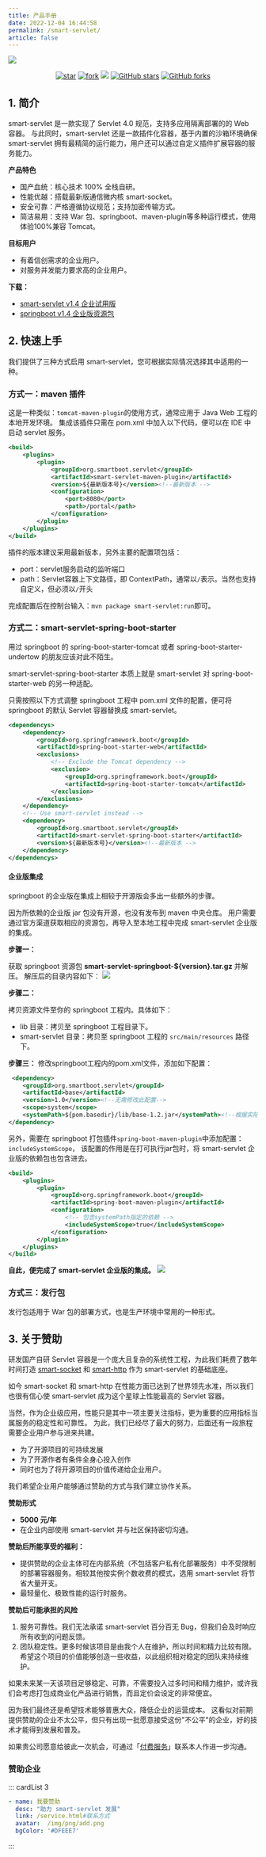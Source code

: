 ```yaml
---
title: 产品手册
date: 2022-12-04 16:44:58
permalink: /smart-servlet/
article: false
---
```

![](./img/smart-servlet.svg)
<p align="center">
  <a href='https://gitee.com/smartboot/smart-servlet' target="_blank"><img src='https://gitee.com/smartboot/smart-servlet/badge/star.svg?theme=gvp' alt='star' class="no-zoom"/></a>
  <a href='https://gitee.com/smartboot/smart-servlet' target="_blank"><img src='https://gitee.com/smartboot/smart-servlet/badge/fork.svg?theme=gvp' alt='fork' class="no-zoom"/></a>
  <a href="https://www.murphysec.com/console/report/1758463839189479424/1758464923148718080?allow=1" alt="OSCS Status" target="_blank"><img src="https://www.oscs1024.com/platform/badge/smartboot/smart-servlet.svg?size=small" class="no-zoom"/></a>
  <a href="https://github.com/smartboot/smart-servlet" target="_blank"><img src='https://img.shields.io/github/stars/smartboot/smart-servlet' alt='GitHub stars' class="no-zoom"></a>
  <a href="https://github.com/smartboot/smart-servlet" target="_blank"><img src='https://img.shields.io/github/forks/smartboot/smart-servlet' alt='GitHub forks' class="no-zoom"></a>
</p>

## 1. 简介
smart-servlet 是一款实现了 Servlet 4.0 规范，支持多应用隔离部署的的 Web 容器。
与此同时，smart-servlet 还是一款插件化容器，基于内置的沙箱环境确保 smart-servlet 拥有最精简的运行能力，用户还可以通过自定义插件扩展容器的服务能力。

**产品特色**
- 国产血统：核心技术 100% 全栈自研。
- 性能优越：搭载最新版通信微内核 smart-socket。
- 安全可靠：严格遵循协议规范；支持加密传输方式。
- 简洁易用：支持 War 包、springboot、maven-plugin等多种运行模式，使用体验100%兼容 Tomcat。

**目标用户**
- 有着信创需求的企业用户。
- 对服务并发能力要求高的企业用户。

**下载：**
- [smart-servlet v1.4 企业试用版](https://drive.weixin.qq.com/s?k=AGMAIQfgABUYUZM4xg)
- [springboot v1.4 企业版资源包](https://drive.weixin.qq.com/s?k=AGMAIQfgABUTHZdrUQ)
## 2. 快速上手

我们提供了三种方式启用 smart-servlet，您可根据实际情况选择其中适用的一种。

### 方式一：maven 插件
这是一种类似：`tomcat-maven-plugin`的使用方式，通常应用于 Java Web 工程的本地开发环境。
集成该插件只需在 pom.xml 中加入以下代码，便可以在 IDE 中启动 servlet 服务。
```xml
<build>
    <plugins>
        <plugin>
            <groupId>org.smartboot.servlet</groupId>
            <artifactId>smart-servlet-maven-plugin</artifactId>
            <version>${最新版本号}</version><!--最新版本 -->
            <configuration>
                <port>8080</port>
                <path>/portal</path>
            </configuration>
        </plugin>
    </plugins>
</build>
```
插件的版本建议采用最新版本，另外主要的配置项包括：
- port：servlet服务启动的监听端口
- path：Servlet容器上下文路径，即 ContextPath，通常以`/`表示。当然也支持自定义，但必须以`/`开头

完成配置后在控制台输入：`mvn package smart-servlet:run`即可。

### 方式二：smart-servlet-spring-boot-starter
用过 springboot 的 spring-boot-starter-tomcat 或者 spring-boot-starter-undertow 的朋友应该对此不陌生。

smart-servlet-spring-boot-starter 本质上就是 smart-servlet 对 spring-boot-starter-web 的另一种适配。

只需按照以下方式调整 springboot 工程中 pom.xml 文件的配置，便可将 springboot 的默认 Servlet 容器替换成 smart-servlet。

```xml
<dependencys>
    <dependency>
        <groupId>org.springframework.boot</groupId>
        <artifactId>spring-boot-starter-web</artifactId>
        <exclusions>
            <!-- Exclude the Tomcat dependency -->
            <exclusion>
                <groupId>org.springframework.boot</groupId>
                <artifactId>spring-boot-starter-tomcat</artifactId>
            </exclusion>
        </exclusions>
    </dependency>
    <!-- Use smart-servlet instead -->
    <dependency>
        <groupId>org.smartboot.servlet</groupId>
        <artifactId>smart-servlet-spring-boot-starter</artifactId>
        <version>${最新版本号}</version><!--最新版本 -->
    </dependency>
</dependencys>
```
#### 企业版集成
springboot 的企业版在集成上相较于开源版会多出一些额外的步骤。

因为所依赖的企业版 jar 包没有开源，也没有发布到 maven 中央仓库。
用户需要通过官方渠道获取相应的资源包，再导入至本地工程中完成 smart-servlet 企业版的集成。

**步骤一：**

获取 springboot 资源包 **smart-servlet-springboot-${version}.tar.gz** 并解压。
解压后的目录内容如下：
![](./img/springboot_res.png)

**步骤二：**

拷贝资源文件至你的 springboot 工程内。具体如下：
- lib 目录：拷贝至 springboot 工程目录下。
- smart-servlet 目录：拷贝至 springboot 工程的 `src/main/resources` 路径下。

**步骤三：**
修改springboot工程内的pom.xml文件，添加如下配置：
```xml
 <dependency>
    <groupId>org.smartboot.servlet</groupId>
    <artifactId>base</artifactId>
    <version>1.0</version><!--无需修改此配置-->
    <scope>system</scope>
    <systemPath>${pom.basedir}/lib/base-1.2.jar</systemPath><!--根据实际情况修改路径-->
</dependency>
```
另外，需要在 springboot 打包插件`spring-boot-maven-plugin`中添加配置：`includeSystemScope`，
该配置的作用是在打可执行jar包时，将 smart-servlet 企业版的依赖包也包含进去。
```xml
<build>
    <plugins>
        <plugin>
            <groupId>org.springframework.boot</groupId>
            <artifactId>spring-boot-maven-plugin</artifactId>
            <configuration>
                <!-- 包含systemPath指定的依赖 -->
                <includeSystemScope>true</includeSystemScope>
            </configuration>
        </plugin>
    </plugins>
</build>
```
**自此，便完成了 smart-servlet 企业版的集成。**
![](./img/springboot_demo.png)


### 方式三：发行包
发行包适用于 War 包的部署方式，也是生产环境中常用的一种形式。

## 3. 关于赞助
研发国产自研 Servlet 容器是一个庞大且复杂的系统性工程，为此我们耗费了数年时间打造 [smart-socket](https://gitee.com/smartboot/smart-socket) 和 [smart-http](https://gitee.com/smartboot/smart-http) 作为 smart-servlet 的基础底座。

如今 smart-socket 和 smart-http 在性能方面已达到了世界领先水准，所以我们也很有信心使 smart-servlet 成为这个星球上性能最高的 Servlet 容器。

当然，作为企业级应用，性能只是其中一项主要关注指标，更为重要的应用指标当属服务的稳定性和可靠性。
为此，我们已经尽了最大的努力，后面还有一段旅程需要企业用户参与进来共建。

- 为了开源项目的可持续发展
- 为了开源作者有条件全身心投入创作
- 同时也为了将开源项目的价值传递给企业用户。

我们希望企业用户能够通过赞助的方式与我们建立协作关系。

**赞助形式**
- **5000 元/年**
- 在企业内部使用 smart-servlet 并与社区保持密切沟通。

**赞助后所能享受的福利：**
- 提供赞助的企业主体可在内部系统（不包括客户私有化部署服务）中不受限制的部署容器服务。相较其他按实例个数收费的模式，选用 smart-servlet 将节省大量开支。
- 最轻量化、极致性能的运行时服务。

**赞助后可能承担的风险**
1. 服务可靠性。我们无法承诺 smart-servlet 百分百无 Bug，但我们会及时响应所有收到的问题反馈。
2. 团队稳定性。更多时候该项目是由我个人在维护，所以时间和精力比较有限。希望这个项目的价值能够创造一些收益，以此组织相对稳定的团队来持续维护。

如果未来某一天该项目足够稳定、可靠，不需要投入过多时间和精力维护，或许我们会考虑打包成商业化产品进行销售，而且定价会设定的非常便宜。

因为我们最终还是希望技术能够普惠大众，降低企业的运营成本。
这看似对前期提供赞助的企业不太公平，但只有出现一批愿意接受这份"不公平"的企业，好的技术才能得到发展和普及。

如果贵公司愿意给彼此一次机会，可通过「[付费服务](/service.md#联系方式)」联系本人作进一步沟通。

### 赞助企业
::: cardList 3
```yaml
- name: 我要赞助
  desc: "助力 smart-servlet 发展"
  link: /service.html#联系方式
  avatar:  /img/png/add.png
  bgColor: '#DFEEE7'
```
:::